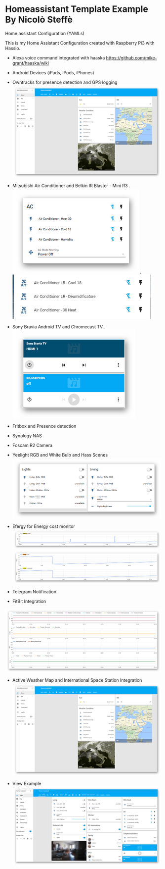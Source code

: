 # Homeassistant Template Example By Nicolò Steffè

Home assistant Configuration (YAMLs)

This is my Home Assistant Configuration created with Raspberry Pi3 with Hassio.

- Alexa voice command integrated with haaska https://github.com/mike-grant/haaska/wiki
- Android Devices (iPads, iPods, iPhones)
- Owntracks for presence detection and GPS logging
![alt text](screenshots/hass02.png "Screenshot Example")

- Mitsubishi Air Conditioner and Belkin IR Blaster - Mini R3
.   ![alt text](screenshots/ir01.png "Player View")
.   ![alt text](screenshots/ir02.png "Player View")

- Sony Bravia Android TV and Chromecast TV 
.   ![alt text](screenshots/player01.png "Player View")

- Fritbox and Presence detection
- Synology NAS
- Foscam R2 Camera
- Yeelight RGB and White Bulb and Hass Scenes
![alt text](screenshots/lights01.png "Lights View")

- Efergy for Energy cost monitor
![alt text](screenshots/efergy01.png "Efergy Example")
![alt text](screenshots/efergy02.png "Efergy Example")

- Telegram Notification
- FitBit Integration

![alt text](screenshots/fitbit01.png "Fitbit Example")

- Active Weather Map and International Space Station Integration
![alt text](screenshots/hass02.png "Screenshot Example")

- View Example
![alt text](screenshots/hass01.png "Screenshot Example")

